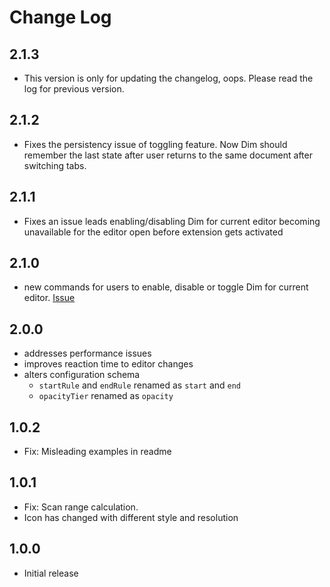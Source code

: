# Change Log

## 2.1.3

- This version is only for updating the changelog, oops. Please read the log for previous version.

## 2.1.2

- Fixes the persistency issue of toggling feature. Now Dim should remember the last state after user returns to the same document after switching tabs.

## 2.1.1

- Fixes an issue leads enabling/disabling Dim for current editor becoming unavailable for the editor open before extension gets activated

## 2.1.0

- new commands for users to enable, disable or toggle Dim for current editor. [Issue](https://github.com/ufukty/dim/issues/2#issuecomment-1932602845)

## 2.0.0

- addresses performance issues
- improves reaction time to editor changes
- alters configuration schema
  - `startRule` and `endRule` renamed as `start` and `end`
  - `opacityTier` renamed as `opacity`

## 1.0.2

- Fix: Misleading examples in readme

## 1.0.1

- Fix: Scan range calculation.
- Icon has changed with different style and resolution

## 1.0.0

- Initial release
